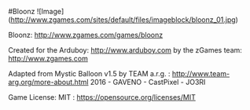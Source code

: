 #Bloonz
![Image]
(http://www.zgames.com/sites/default/files/imageblock/bloonz_01.jpg)

Bloonz: http://www.zgames.com/games/bloonz

Created for the Arduboy: http://www.arduboy.com
by the zGames team: http://www.zgames.com

Adapted from Mystic Balloon v1.5
by TEAM a.r.g. : http://www.team-arg.org/more-about.html
2016 - GAVENO - CastPixel - JO3RI

Game License: MIT : https://opensource.org/licenses/MIT
